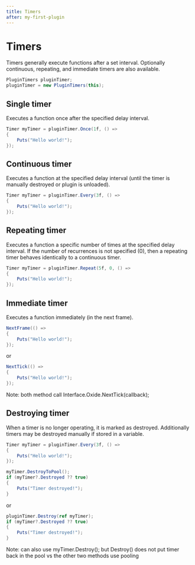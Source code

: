 ```yaml
---
title: Timers
after: my-first-plugin
---
```

# Timers

Timers generally execute functions after a set interval. Optionally continuous, repeating, and immediate timers are also available.
```csharp
PluginTimers pluginTimer;
pluginTimer = new PluginTimers(this);
```
## Single timer
Executes a function once after the specified delay interval.
```csharp
Timer myTimer = pluginTimer.Once(1f, () =>
{
    Puts("Hello world!");
});
```
## Continuous timer

Executes a function at the specified delay interval (until the timer is manually destroyed or plugin is unloaded).
```csharp
Timer myTimer = pluginTimer.Every(3f, () =>
{
    Puts("Hello world!");
});
```
## Repeating timer

Executes a function a specific number of times at the specified delay interval. If the number of recurrences is not specified (0), then a repeating timer behaves identically to a continuous timer.
```csharp
Timer myTimer = pluginTimer.Repeat(5f, 0, () =>
{
    Puts("Hello world!");
});
```
## Immediate timer

Executes a function immediately (in the next frame).
```csharp
NextFrame(() =>
{
    Puts("Hello world!");
});
```
or
```csharp
NextTick(() =>
{
    Puts("Hello world!");
});
```
Note: both method call Interface.Oxide.NextTick(callback);
## Destroying timer

When a timer is no longer operating, it is marked as destroyed. Additionally timers may be destroyed manually if stored in a variable.
```csharp
Timer myTimer = pluginTimer.Every(3f, () =>
{
    Puts("Hello world!");
});
```
```csharp
myTimer.DestroyToPool();
if (myTimer?.Destroyed ?? true)
{
    Puts("Timer destroyed!");
}
```
or
```csharp
pluginTimer.Destroy(ref myTimer);
if (myTimer?.Destroyed ?? true)
{
    Puts("Timer destroyed!");
}
```
Note: can also use myTimer.Destroy();  but Destroy() does not put timer back in the pool vs the other two methods use pooling